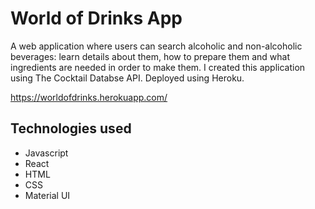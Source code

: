 # World of Drinks App

A web application where users can search alcoholic and non-alcoholic beverages: learn details about them, how to prepare them and what ingredients are needed in order to make them. I created this application using The Cocktail Databse API. Deployed using Heroku.

https://worldofdrinks.herokuapp.com/

## Technologies used
- Javascript
- React
- HTML
- CSS
- Material UI
